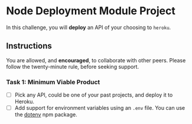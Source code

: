 # Node Deployment Module Project

In this challenge, you will **deploy** an API of your choosing to `heroku`.

## Instructions

You are allowed, and **encouraged**, to collaborate with other peers. Please follow the twenty-minute rule, before seeking support.

### Task 1: Minimum Viable Product

- [ ] Pick any API, could be one of your past projects, and deploy it to Heroku.
- [ ] Add support for environment variables using an `.env` file. You can use the [dotenv](https://www.npmjs.com/package/dotenv) npm package.
